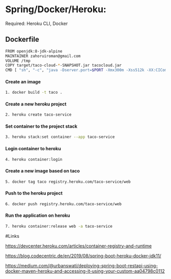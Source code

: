 # Spring/Docker/Heroku:
Required: Heroku CLI, Docker


## Dockerfile
  ```bash 
  FROM openjdk:8-jdk-alpine
  MAINTAINER zahoruiroman@gmail.com
  VOLUME /tmp
  COPY target/taco-cloud-*-SNAPSHOT.jar tacocloud.jar
  CMD [ "sh", "-c", "java -Dserver.port=$PORT -Xmx300m -Xss512k -XX:CICompilerCount=2 -Dfile.encoding=UTF-8 -XX:+UseContainerSupport -Djava.security.egd=file:/dev/./urandom -jar /tacocloud.jar"]
```
#### Create an image
```bash
1. docker build -t taco .
```
#### Create a new heroku project
```bash
2. heroku create taco-service
```

#### Set container to the project stack
```bash
3. heroku stack:set container --app taco-service
```

#### Login container to heroku
```bash
4. heroku container:login
```

#### Create a new image based on taco
```bash
5. docker tag taco registry.heroku.com/taco-service/web
```

#### Push to the heroku project
```bash
6. docker push registry.heroku.com/taco-service/web
```

#### Run the application on heroku
```bash
7. heroku container:release web -a taco-service
```

#Links

https://devcenter.heroku.com/articles/container-registry-and-runtime

https://blog.codecentric.de/en/2019/08/spring-boot-heroku-docker-jdk11/

https://medium.com/@urbanswati/deploying-spring-boot-restapi-using-docker-maven-heroku-and-accessing-it-using-your-custom-aa04798c0112